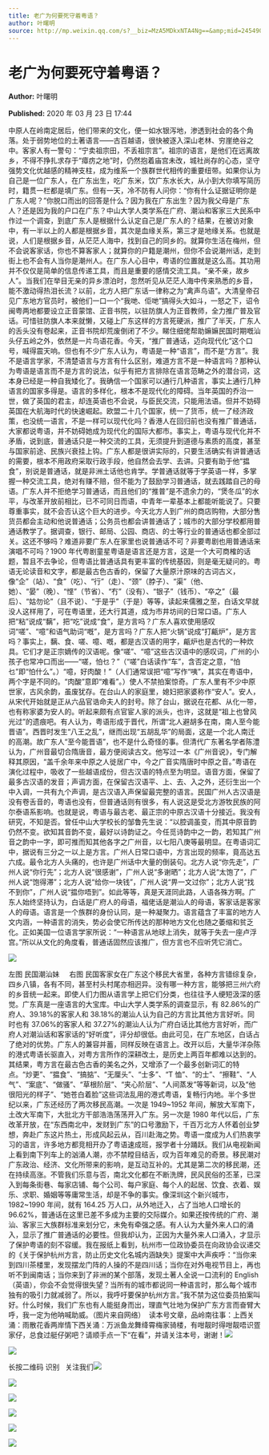 ```yaml
---
title: 老广为何要死守着粤语？
author: 叶曙明
source: http://mp.weixin.qq.com/s?__biz=MzA5MDkxNTA4Ng==&amp;mid=2454908982&amp;idx=1&amp;sn=4c8f8aaa45d0cdceb8db36b76e75095c&amp;chksm=87a23857b0d5b1418171848db3077042cd41a066f301bb50e9bf2b6b21403c46819745315bcb#rd
---
```


# 老广为何要死守着粤语？

**Author:** 叶曙明

**Published:** 2020 年 03 月 23 日 17:44

中原人在岭南定居后，他们带来的文化，便一如水银泻地，渗透到社会的各个角落。处于弱势地位的土著语言——古百越语，很快被逐入深山老林、穷崖绝谷之中。客家人有一警句：“宁卖祖宗田，不丢祖宗言”。祖宗的语言，是他们在远离故乡，不得不挣扎求存于“瘴疠之地”时，仍然抱着庙宫未改，城社尚存的心态，坚守强势文化优越感的精神支柱，成为维系一个族群世代相传的重要纽带。如果你认为自己是一位广东人，在广东出生，吃广东米，饮广东水长大，从小到大你填写简历时，籍贯一栏都是填广东。但有一天，冷不防有人问你：“你有什么证据证明你是广东人呢？”你脱口而出的回答是什么？因为我在广东出生？因为我父母是广东人？还是因为我的户口在广东？中山大学人类学系在广府、潮汕和客家三大民系中作过一个调查，到底广东人是根据什么认定自己是广东人的？结果，在被访对象中，有一半以上的人都是根据乡音，其次是血缘关系，第三才是地缘关系。也就是说，人们是根据乡音，从茫茫人海中，找到自己的同乡的。就算你生活在梅州，但不会说客家话，你也不算客家人；就算你的户籍是潮州，但你不会说潮州话，走到街上也不会有人当你是潮州人。在广东人心目中，粤语的位置就是这么高。其功用并不仅仅是简单的信息传递工具，而且是重要的感情交流工具。“亲不亲，故乡人”。当我们在举目无亲的异乡漂泊时，忽然听见从茫茫人海中传来熟悉的乡音，能不激动得热泪长流？以前，北方人把广东话一律称之为“禽声鸟语”。大清皇帝召见广东地方官员时，被他们一口一个“我哋、佢哋”搞得头大如斗，一怒之下，诏令闽粤两地都要设立正音蒙馆、正音书院，以驻防旗人为正音教师，全力推广普及官话。可惜驻防旗人本来就懒，又碰上广东这样的方言死硬派，推广了半天，广东人的舌头没有卷起来，正音书院却荒废倒闭了不少。睇住细佬帮助嫲嫲民国时期嘅汕头仔五岭之外，依然是一片鸟语花香。今天，“推广普通话，迈向现代化”这个口号，喊得震天响。但也有不少广东人认为，粤语是一种“语言”，而不是“方言”。我不是语言学家，不清楚语言与方言有什么区别，难道方言不是一种语言吗？那种认为粤语是语言而不是方言的说法，似乎有把方言排除在语言范畴之外的潜台词，这本身已经是一种自我矮化了。我确信一个国家可以通行几种语言，事实上通行几种语言的国家多得是。语言的多样化，根本不是现代化的障碍。当年英国的乔治一世，做了英国的君主，却连英语也不会说，与臣民交流，只能用法语。但并不妨碍英国在大航海时代的快速崛起。欧盟二十几个国家，统一了货币，统一了经济政策，也没统一语言，不是一样可以现代化吗？香港人在回归前也没有推广普通话，大家都说粤语，并不妨碍她成为现代化的国际大都市。事实上，粤语与现代化并不矛盾，说到底，普通话只是一种交流的工具，无须提升到道德与素质的高度，甚至与国家前途、民族兴衰挂上钩。广东人都是很讲实际的，只要生活确实有讲普通话的需要，根本不用政府采取行政手段，他自然会去学、去讲。只要有助于他“揾食”，别说是普通话，就是非洲土话他也肯学。学普通话就等于学英语一样，多掌握一种交流工具，绝对有赚不赔，但不能为了鼓励学习普通话，就去践踏自己的母语。广东人并不拒绝学习普通话，而且他们的“推普”是不遗余力的，“煲冬瓜”的水平，与改革开放前相比，已不可同日而语，中青年一辈基本上都能听能说了。只要尊重事实，就不会否认这个巨大的进步。今天北方人到广州的商店购物，大部分售货员都会主动和他说普通话；公务员也都会讲普通话了；城市的大部分学校都用普通话教学了。据调查，银行、邮局、公园、商店、的士等行业的普通话也都全部过关。这还不够吗？难道非要广东人在家里也说普通话不可？非要粤剧也用普通话来演唱不可吗？1900 年代粤剧童星粤语是语言还是方言，这是一个大可商榷的话题，暂且不去争论，但粤语比普通话具有更丰富的传统基因，则是毫无疑问的。粤语无论读音和文字，都是最古色古香的，保留了大量原汁原味的古词古义，像“企”（站）、“食”（吃）、“行”（走）、“颈”（脖子）、“渠”（他、她）、“晏”（晚）、“悭”（节省）、“冇”（没有）、“银子”（钱币）、“卒之”（最后）、“姑勿论”（且不说）、“于是乎”（于是）等等，读起来儒雅之至，白话文早就没人这样用了，可在粤语里，还大行其道，成为市井坊间的日常口语。广东人把“粘”说成“黐”，把“吃”说成“食”，是方言吗？广东人喜欢使用感叹词“嗟”、“噫”和语气助词“嘅”，是方言吗？广东人把“火锅”说成“打甂炉”，是方言吗？事实上，黐、食、嗟、噫、嘅，都是古汉语的用字，甂炉也是古代的一种炊具。它们才是正宗嫡传的汉语呢。像“嗟”、“噫”这些古汉语中的感叹词，广州的小孩子也常冲口而出——“嗟，怕乜？”（“嗟”白话读作“车”，含否定之意，“怕乜”即“怕什么”。）“噫，好肉酸！”（人们通常误把“噫”写作“咦”，其实在粤语中，两个字是不同的。“肉酸”意即“难看”。）使人不禁拍案惊奇。广东人里有不少中原世家，古风余韵，虽废犹存。在台山人的家庭里，媳妇把家婆称作“安人”。安人，从宋代开始就是正从六品官诰命夫人的封号。除了台山，据说在花都、从化一带，也有称家婆为安人的。听起来颇有点官宦人家的派头，也许，这就是“祖上也曾风光过”的遗痕吧。有人认为，粤语形成于晋代，所谓“北人避胡多在南，南人至今能晋语”。西晋时发生“八王之乱”，继而出现“五胡乱华”的局面，这是一个北人南迁的高潮。故广东人“至今能晋语”，也不是什么奇怪的事。但清代广东著名学者陈澧认为，广州音最切合隋唐音，最方便阅读古文。他写过一本《广州音说》，专门解释其原因，“盖千余年来中原之人徙居广中，今之广音实隋唐时中原之音。”粤语在演化过程中，吸收了一些越语成份，但古汉语的特点至为明显。语音方面，保留了最多古汉语的发音；声调方面，在保留古汉语平、上、去、入之外，还衍生出一个中入调，一共有九个声调，是古汉语入声保留最完整的语言。民国广州人古汉语是没有卷舌音的，粤语也没有，但普通话则有很多，有人说这是受北方游牧民族的阿尔泰语系影响。也就是说，粤语与最古老、最正宗的中原古汉语十分接近。我没有研究，不知是否。曾任中山大学校长的邹鲁先生说：“以腔调虽变，而其中原音韵仍然不变。欲知其音韵不变，最好以诗韵证之。今任觅诗韵中之一韵，若知其广州音之韵中一字，即可推而知其他各字之广州音，以七阳八庚等最明显。在粤语词汇中，据说有三分之一以上是方言。广州人日常口语中，方言出现的频率，竟高达五六成。最令北方人头痛的，也许是广州话中大量的倒装句。北方人说“你先走”，广州人说“你行先”；北方人说“很感谢”，广州人说“多谢晒”；北方人说“太饱了”，广州人说“饱得滞”；北方人说“给你一块钱”，广州人说“畀一文过你”；北方人说“找不到你”，广州人说“揾你唔到”。如此等等，真是天涯同此路，人语各殊方啊。广东人始终坚持认为，白话是广府人的母语，福佬话是潮汕人的母语，客家话是客家人的母语。语言是一个族群的身份认同，是一种凝聚力。语言蕴含了丰富的地方人文内涵，一种语言的消失，势必会使它所传达的那种地方文化也随之萎缩和贫乏化。正如美国一位语言学家所说：“一种语言从地球上消失，就等于失去一座卢浮宫。”所以从文化的角度看，普通话固然应该推广，但方言也不应听凭它消亡。

![](https://mmbiz.qpic.cn/mmbiz_jpg/PJWG74pLsMbV5gOajpaLSFhICUf2PCwn8zXia2BdBfwpGsjStMiadZd1jvUQRIicm9JFvdBCiaolJr4x8NV3YA3TIg/640?wx_fmt=jpeg)

左图 民国潮汕妹     右图 民国客家女在广东这个移民大省里，各种方言错综复杂，四乡八镇，各有不同，甚至村头村尾亦相迥异。没有哪一种方言，能够把三州六府的乡音统一起来。即使人们力图从语言学上把它们分类，也往往予人绠短汲深的感觉。广东真是一座语言的大宝库。中山大学人类学系的调查显示，有 82.86%的广府人、39.18%的客家人和 38.18%的潮汕人认为自己的方言比其他方言好听。同时也有 37.06%的客家人和 37.27%的潮汕人认为广府白话比其他方言好听，而广府人对潮汕话和客家话的“好听度”，评分却很低。由此可见，在广东地区，白话占了绝对的优势。广东人的兼容并蓄，同样反映在语言上。改开以后，大量华洋杂陈的港式粤语长驱直入，对粤方言所作的深耕改土，是历史上两百年都难以达到的。其结果，粤方言在最古色古香的美名之外，又增添了一个最多创新词汇的特点。“炒更”、“揾食”、“搞掂”、“无厘头”、“士多”、“T 恤”、“的士”、“擦鞋”、“人气”、“案底”、“做骚”、“草根阶层”、“夹心阶层”、“人间蒸发”等等新词，以及“他很阳光的样子”、“她苍白着脸”这些词法乱用的港式粤语，复畅行内地。半个多世纪以来，广东还经历了两次移民高潮。一次是 1949~1952 年间，解放大军南下，土改大军南下，大批北方干部浩浩荡荡开入广东。另一次是 1980 年代以后，广东改革开放，在“东西南北中，发财到广东”的口号激励下，千百万北方人怀着创业梦想，奔赴广东这片热土，形成风起云从，百川赴海之势。粤语一度成为人们热衷学习的语言，许多地方都竞相开办了粤语速成班，报学者十分踊跃。我们从电视新闻上看到南下列车上的汹涌人潮，亦不禁瞠目结舌，叹为百年难见的奇景。移民潮对广东政治、经济、文化所带来的影响，是互动互补的。尤其是第二次的移民潮，还在持续高涨。不管我们乐意与否，南北文化都在不断洗牌，民风民俗的丕革，已深入到每条街巷、每家店铺、每个公司、每户家庭、每个人的起居、饮食、衣着、娱乐、求职、婚姻等等庸常生活，却是不争的事实。像深圳这个新兴城市，1982~1990 年间，就有 164.25 万人口，从外地迁入，占了当地人口增长的 96.62%，普通话在这里已差不多成为主要的交际媒介。如果还按传统的广府、潮汕、客家三大族群标准来划分它，未免有牵强之感。有人认为大量外来人口的涌入，显示了推广普通话的必要性。但我却认为，正因为大量外来人口涌入，才显示了保护粤语的刻不容缓。我在报纸上看到，杭州市一位政协委员在向政协会议递交的《关于保护杭州方言，防止历史文化名城内涵缺失》提案中大声疾呼：“当你来到四川茶楼里，发现摆龙门阵的人操的不是四川话；当你在对外电视节目上，再也听不到闽南话；当你来到了非洲的某个部落，发现土著人全说一口流利的 English（英语），你会不会觉得很失望？当所有的城市都说同一种语言时，那么每个城市独有的吸引力就减弱了。所以，我呼吁要保护杭州方言。”我不禁为这位委员拍案叫好。什么时候，我们广东也有人能挺身而出，理直气壮地为保护广东方言而奋臂大呼，我一定为他呐喊助威。（图片来自网络）  读本号文章，品岭南往事：上西关涌：雨散花香两岸情下西关涌：万派鱼龙舞绛霄梅家骑楼，有咁靓时得咁靓唔识疍家仔，总食过艇仔粥吧？请顺手点一下“在看”，并请关注本号，谢谢！![](https://mmbiz.qpic.cn/mmbiz_jpg/PJWG74pLsMbV5gOajpaLSFhICUf2PCwncyfckS4Mduy51FssC3HtFK2QuZVfB5VkwW3zUaTzuzxn0UJG8CVzWQ/640?wx_fmt=jpeg)

![](https://mmbiz.qpic.cn/mmbiz_jpg/PJWG74pLsMbV5gOajpaLSFhICUf2PCwnV1nhn4yvb95QhEfmKKhiaic1TSjjz832cEibwGJDjViaFtVvicsuPPjE4tw/640?wx_fmt=jpeg)

长按二维码 识别   关注我们![](https://mmbiz.qpic.cn/mmbiz_jpg/PJWG74pLsMbV5gOajpaLSFhICUf2PCwn77VwPvxREo9Uo6kXjlVTXvibwu3NicDX6gXxvqNfRbNnIribxSBghjF5g/640?wx_fmt=jpeg)

![](https://mmbiz.qpic.cn/mmbiz_jpg/PJWG74pLsMbV5gOajpaLSFhICUf2PCwnnsJjG8yHYibnkP6pkeibFAvlXrPxgCpxErgjT1ldQEh1LayMDCeUthIg/640?wx_fmt=jpeg)

![](https://mmbiz.qpic.cn/mmbiz_jpg/PJWG74pLsMbV5gOajpaLSFhICUf2PCwnO6tDoqc0G67RiaUJiaDsHLsqx0Vhls6e7clsxngAyTuYsFc5p9lmSibcA/640?wx_fmt=jpeg)

![](https://mmbiz.qpic.cn/mmbiz_jpg/PJWG74pLsMbV5gOajpaLSFhICUf2PCwnJYiasKvxDEjl1U2XvlcN2GoERM4ibhrEvjwbb0U2T4CH4HicJ7DO3BTGA/640?wx_fmt=jpeg)

![](https://mmbiz.qpic.cn/mmbiz_jpg/PJWG74pLsMbV5gOajpaLSFhICUf2PCwnC4KWpC9lsLjRcKJPXYGnd2lCq4ib6opQbw42TLzFQUGQ37yLvPjI33g/640?wx_fmt=jpeg)

![](https://mmbiz.qpic.cn/mmbiz_jpg/PJWG74pLsMaozLudXOzRblBbJLge0Cicrs08tBnq19cGoN0iacXkFnwOiaiaricDicxGzQZsSSZJMHYB9G7FUAlqCzvw/640?)
